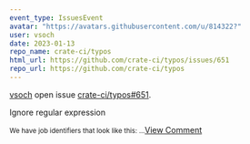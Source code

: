```yaml
---
event_type: IssuesEvent
avatar: "https://avatars.githubusercontent.com/u/814322?"
user: vsoch
date: 2023-01-13
repo_name: crate-ci/typos
html_url: https://github.com/crate-ci/typos/issues/651
repo_url: https://github.com/crate-ci/typos
---
```


<a href='https://github.com/vsoch' target='_blank'>vsoch</a> open issue <a href='https://github.com/crate-ci/typos/issues/651' target='_blank'>crate-ci/typos#651</a>.

<p>Ignore regular expression</p><small>We have job identifiers that look like this:...</small><a href='https://github.com/crate-ci/typos/issues/651' target='_blank'>View Comment</a>
